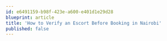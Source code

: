 ```yaml
---
id: e6491159-b98f-423e-a600-e401d1e29d28
blueprint: article
title: 'How to Verify an Escort Before Booking in Nairobi'
published: false
---
```

